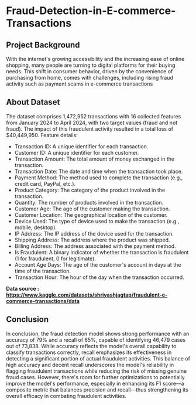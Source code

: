 # Fraud-Detection-in-E-commerce-Transactions
## Project Background
With the internet's growing accessibility and the increasing ease of online shopping, many people are turning to digital platforms for their buying needs. This shift in consumer behavior, driven by the convenience of purchasing from home, comes with challenges, including rising fraud activity such as payment scams  in e-commerce transactions

## About Dataset 
The dataset comprises 1,472,952 transactions with 16 collected features from January 2024 to April 2024, with two target values (fraud and not fraud). The impact of this fraudulent activity resulted in a total loss of $40,449,950. Feature details:
- Transaction ID: A unique identifier for each transaction.
- Customer ID: A unique identifier for each customer.
- Transaction Amount: The total amount of money exchanged in the transaction.
- Transaction Date: The date and time when the transaction took place.
- Payment Method: The method used to complete the transaction (e.g., credit card, PayPal, etc.).
- Product Category: The category of the product involved in the transaction.
- Quantity: The number of products involved in the transaction.
- Customer Age: The age of the customer making the transaction.
- Customer Location: The geographical location of the customer.
- Device Used: The type of device used to make the transaction (e.g., mobile, desktop).
- IP Address: The IP address of the device used for the transaction.
- Shipping Address: The address where the product was shipped.
- Billing Address: The address associated with the payment method.
- Is Fraudulent: A binary indicator of whether the transaction is fraudulent (1 for fraudulent, 0 for legitimate).
- Account Age Days: The age of the customer's account in days at the time of the transaction.
- Transaction Hour: The hour of the day when the transaction occurred.

**Data source : https://www.kaggle.com/datasets/shriyashjagtap/fraudulent-e-commerce-transactions/data**

## Conclusion
In conclusion, the fraud detection model shows strong performance with an accuracy of 79% and a recall of 65%, capable of identifying 46,479 cases out of 73,838. While accuracy reflects the model's overall capability to classify transactions correctly, recall emphasizes its effectiveness in detecting a significant portion of actual fraudulent activities. This balance of high accuracy and decent recall underscores the model's reliability in flagging fraudulent transactions while reducing the risk of missing genuine fraud cases. However, there's room for further optimizations to potentially improve the model's performance, especially in enhancing its F1 score—a composite metric that balances precision and recall—thus strengthening its overall efficacy in combating fraudulent activities.
